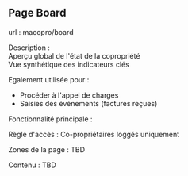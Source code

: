 ## Page Board

url : macopro/board

Description :   
Aperçu global de l'état de la copropriété   
Vue synthétique des indicateurs clés    
 
 
Egalement utilisée pour :  
* Procéder à l'appel de charges  
* Saisies des événements (factures reçues)

Fonctionnalité principale :  


Règle d'accès :
Co-propriétaires loggés uniquement

Zones de la page : 
TBD

Contenu :
TBD
